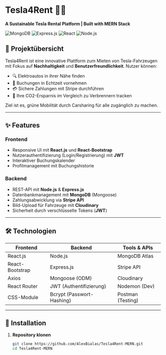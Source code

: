 # Tesla4Rent 🚗💨  
**A Sustainable Tesla Rental Platform | Built with MERN Stack**

![MongoDB](https://img.shields.io/badge/MongoDB-%234ea94b.svg?logo=mongodb&logoColor=white)
![Express.js](https://img.shields.io/badge/Express.js-%23404d59.svg?logo=express&logoColor=white)
![React](https://img.shields.io/badge/React-%2320232a.svg?logo=react&logoColor=%2361DAFB)
![Node.js](https://img.shields.io/badge/Node.js-%2343853D.svg?logo=node.js&logoColor=white)

## 📖 Projektübersicht  
Tesla4Rent ist eine innovative Plattform zum Mieten von Tesla-Fahrzeugen mit Fokus auf **Nachhaltigkeit** und **Benutzerfreundlichkeit**. Nutzer können:  
- 🔍 Elektroautos in ihrer Nähe finden  
- 📅 Buchungen in Echtzeit vornehmen  
- 💳 Sichere Zahlungen mit Stripe durchführen  
- 🌱 Ihre CO2-Ersparnis im Vergleich zu Verbrennern tracken  

Ziel ist es, grüne Mobilität durch Carsharing für alle zugänglich zu machen.

---

## ✨ Features  
### Frontend  
- Responsive UI mit **React.js** und **React-Bootstrap**  
- Nutzerauthentifizierung (Login/Registrierung) mit **JWT**  
- Interaktiver Buchungskalender  
- Profilmanagement mit Buchungshistorie  

### Backend  
- REST-API mit **Node.js** & **Express.js**  
- Datenbankmanagement mit **MongoDB** (Mongoose)  
- Zahlungsabwicklung via **Stripe API**  
- Bild-Upload für Fahrzeuge mit **Cloudinary**  
- Sicherheit durch verschlüsselte Tokens (**JWT**)  

---

## 🛠️ Technologien  
| Frontend              | Backend               | Tools & APIs          |  
|-----------------------|-----------------------|-----------------------|  
| React.js              | Node.js               | MongoDB Atlas         |  
| React-Bootstrap       | Express.js            | Stripe API            |  
| Axios                 | Mongoose (ODM)        | Cloudinary            |  
| React Router          | JWT (Authentifizierung)| Nodemon (Dev)        |  
| CSS-Module            | Bcrypt (Passwort-Hashing)| Postman (Testing)  |  

---

## 🚀 Installation  
1. **Repository klonen**  
   ```bash  
   git clone https://github.com/AlexBialas/Tesla4Rent-MERN.git  
   cd Tesla4Rent-MERN  
